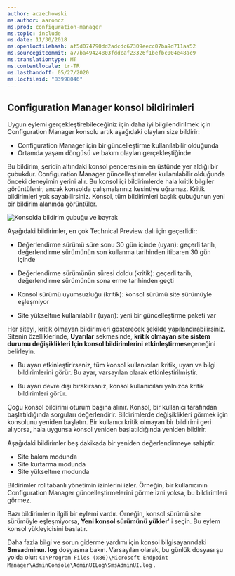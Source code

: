 ```yaml
---
author: aczechowski
ms.author: aaroncz
ms.prod: configuration-manager
ms.topic: include
ms.date: 11/30/2018
ms.openlocfilehash: af5d074790dd2adcdc67309eecc07ba9d711aa52
ms.sourcegitcommit: a77ba49424803fddcaf23326f1befbc004e48ac9
ms.translationtype: MT
ms.contentlocale: tr-TR
ms.lasthandoff: 05/27/2020
ms.locfileid: "83998046"
---
```

## <a name="configuration-manager-console-notifications"></a><a name="bkmk_notify"></a>Configuration Manager konsol bildirimleri
<!--1318035-->
Uygun eylemi gerçekleştirebileceğiniz için daha iyi bilgilendirilmek için Configuration Manager konsolu artık aşağıdaki olayları size bildirir:
- Configuration Manager için bir güncelleştirme kullanılabilir olduğunda
- Ortamda yaşam döngüsü ve bakım olayları gerçekleştiğinde

Bu bildirim, şeridin altındaki konsol penceresinin en üstünde yer aldığı bir çubukdur. Configuration Manager güncelleştirmeler kullanılabilir olduğunda önceki deneyimin yerini alır. Bu konsol içi bildirimlerde hala kritik bilgiler görüntülenir, ancak konsolda çalışmalarınız kesintiye uğramaz. Kritik bildirimleri yok sayabilirsiniz. Konsol, tüm bildirimleri başlık çubuğunun yeni bir bildirim alanında görüntüler. 

![Konsolda bildirim çubuğu ve bayrak](../../media/1318035-notify-eval-version-expired.png)

Aşağıdaki bildirimler, en çok Technical Preview dalı için geçerlidir:  

- Değerlendirme sürümü süre sonu 30 gün içinde (uyarı): geçerli tarih, değerlendirme sürümünün son kullanma tarihinden itibaren 30 gün içinde  

- Değerlendirme sürümünün süresi doldu (kritik): geçerli tarih, değerlendirme sürümünün sona erme tarihinden geçti  

- Konsol sürümü uyumsuzluğu (kritik): konsol sürümü site sürümüyle eşleşmiyor  

- Site yükseltme kullanılabilir (uyarı): yeni bir güncelleştirme paketi var  


Her siteyi, kritik olmayan bildirimleri gösterecek şekilde yapılandırabilirsiniz. Sitenin özelliklerinde, **Uyarılar** sekmesinde, **kritik olmayan site sistem durumu değişiklikleri Için konsol bildirimlerini etkinleştirme**seçeneğini belirleyin. 

- Bu ayarı etkinleştirirseniz, tüm konsol kullanıcıları kritik, uyarı ve bilgi bildirimlerini görür. Bu ayar, varsayılan olarak etkinleştirilmiştir.  

- Bu ayarı devre dışı bırakırsanız, konsol kullanıcıları yalnızca kritik bildirimleri görür.  

Çoğu konsol bildirimi oturum başına alınır. Konsol, bir kullanıcı tarafından başlatıldığında sorguları değerlendirir. Bildirimlerde değişiklikleri görmek için konsolunu yeniden başlatın. Bir kullanıcı kritik olmayan bir bildirimi geri alıyorsa, hala uygunsa konsol yeniden başlatıldığında yeniden bildirir. 

Aşağıdaki bildirimler beş dakikada bir yeniden değerlendirmeye sahiptir:
- Site bakım modunda  
- Site kurtarma modunda  
- Site yükseltme modunda  

Bildirimler rol tabanlı yönetimin izinlerini izler. Örneğin, bir kullanıcının Configuration Manager güncelleştirmelerini görme izni yoksa, bu bildirimleri görmez.

Bazı bildirimlerin ilgili bir eylemi vardır. Örneğin, konsol sürümü site sürümüyle eşleşmiyorsa, **Yeni konsol sürümünü yükler**' i seçin. Bu eylem konsol yükleyicisini başlatır. 

Daha fazla bilgi ve sorun giderme yardımı için konsol bilgisayarındaki **Smsadminuı. log** dosyasına bakın. Varsayılan olarak, bu günlük dosyası şu yolda olur: `C:\Program Files (x86)\Microsoft Endpoint Manager\AdminConsole\AdminUILog\SmsAdminUI.log` .

